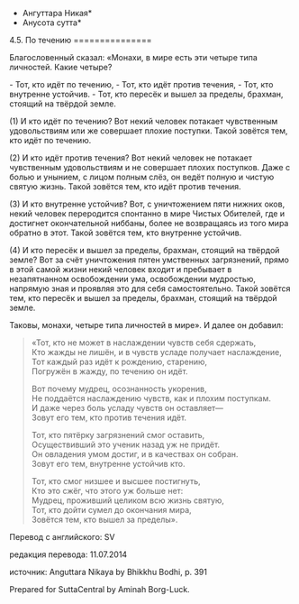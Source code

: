 * Ангуттара Никая*
* Анусота сутта*

4\.5\. По течению
\=\=\=\=\=\=\=\=\=\=\=\=\=\=\=

Благословенный сказал: «Монахи, в мире есть эти четыре типа личностей\. Какие четыре?

\- Тот, кто идёт по течению,
\- Тот, кто идёт против течения,
\- Тот, кто внутренне устойчив\.
\- Тот, кто пересёк и вышел за пределы, брахман, стоящий на твёрдой земле\.

\(1\) И кто идёт по течению? Вот некий человек потакает чувственным удовольствиям или же совершает плохие поступки\. Такой зовётся тем, кто идёт по течению\.

\(2\) И кто идёт против течения? Вот некий человек не потакает чувственным удовольствиям и не совершает плохих поступков\. Даже с болью и унынием, с лицом полным слёз, он ведёт полную и чистую святую жизнь\. Такой зовётся тем, кто идёт против течения\.

\(3\) И кто внутренне устойчив? Вот, с уничтожением пяти нижних оков, некий человек переродится спонтанно в мире Чистых Обителей, где и достигнет окончательной ниббаны, более не возвращаясь из того мира обратно в этот\. Такой зовётся тем, кто внутренне устойчив\.

\(4\) И кто пересёк и вышел за пределы, брахман, стоящий на твёрдой земле? Вот за счёт уничтожения пятен умственных загрязнений, прямо в этой самой жизни некий человек входит и пребывает в незапятнанном освобождении ума, освобождении мудростью, напрямую зная и проявляя это для себя самостоятельно\. Такой зовётся тем, кто пересёк и вышел за пределы, брахман, стоящий на твёрдой земле\.

Таковы, монахи, четыре типа личностей в мире»\. И далее он добавил:

> «Тот, кто не может в наслаждении чувств себя сдержать,  
> Кто жажды не лишён, и в чувств усладе получает наслаждение,  
> Тот каждый раз идёт к рождению, старению,  
> Погружён в жажду, по течению он идёт\.  
>   
> Вот почему мудрец, осознанность укоренив,  
> Не поддаётся наслаждению чувств, как и плохим поступкам\.  
> И даже через боль усладу чувств он оставляет—  
> Зовут его тем, кто против течения идёт\.  
>   
> Тот, кто пятёрку загрязнений смог оставить,  
> Осуществивший это ученик назад уж не придёт\.  
> Он овладения умом достиг, и в качествах он собран\.  
> Зовут его тем, внутренне устойчив кто\.  
>   
> Тот, кто смог низшее и высшее постигнуть,  
> Кто это сжёг, что этого уж больше нет:  
> Мудрец, проживший целиком всю жизнь святую,  
> Тот, кто дойти сумел до окончания мира,  
> Зовётся тем, кто вышел за пределы»\.

Перевод с английского: SV

редакция перевода: 11\.07\.2014

источник: Anguttara Nikaya by Bhikkhu Bodhi, p\. 391

Prepared for SuttaCentral by Aminah Borg\-Luck\.